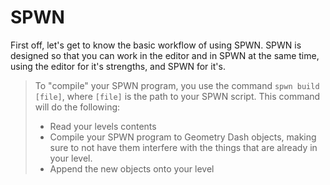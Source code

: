 # SPWN

First off, let's get to know the basic workflow of using SPWN.
SPWN is designed so that you can work in the editor and in SPWN at the same time, using the editor for it's strengths, and SPWN for it's.

> To "compile" your SPWN program, you use the command `spwn build [file]`, where `[file]` is the path to your SPWN script.
> This command will do the following:
>
> - Read your levels contents
> - Compile your SPWN program to Geometry Dash objects, making sure to not have them interfere with the things that are already in your level.
> - Append the new objects onto your level
